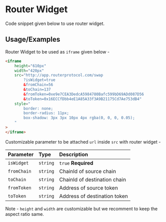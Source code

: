 
# Router Widget

Code snippet given below to use router widget.


## Usage/Examples
Router Widget to be used as `iframe` given below - 
```html
<iframe
    height="610px"
    width="420px"
    src="http://app.routerprotocol.com/swap
        ?isWidget=true
        &fromChain=56
        &toChain=137
        &fromToken=0xe9e7CEA3DedcA5984780Bafc599bD69ADd087D56
        &toToken=0x16ECCfDbb4eE1A85A33f3A9B21175Cd7Ae753dB4"
    style="
        border: none;
        border-radius: 11px;
        box-shadow: 3px 3px 10px 4px rgba(0, 0, 0, 0.05);
    "
>
</iframe>
```



Customizable parameter to be attached `url` inside `src` with router widget -

| Parameter | Type     | Description                |
| :-------- | :------- | :------------------------- |
| `isWidget` | `string` | `true` **Required** |
| `fromChain` | `string` | ChainId of source chain |
| `toChain` | `string` | ChainId of destination chain |
| `fromToken` | `string` | Address of source token |
| `toToken` | `string` | Address of destination token|

Note - `height` and `width` are customizable but we recomment to keep the aspect ratio same.



